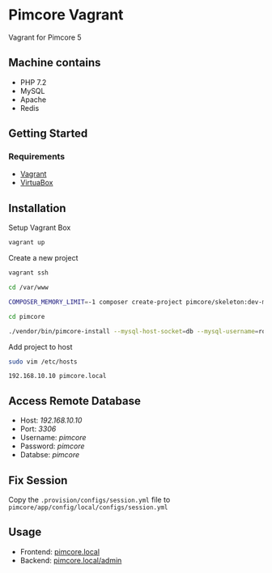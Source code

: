 # Pimcore Vagrant
Vagrant for Pimcore 5

## Machine contains
- PHP 7.2
- MySQL
- Apache
- Redis

## Getting Started
### Requirements
- [Vagrant](https://www.vagrantup.com)
- [VirtuaBox](https://www.virtualbox.org)

## Installation
Setup Vagrant Box
```bash
vagrant up
```

Create a new project
```bash
vagrant ssh

cd /var/www

COMPOSER_MEMORY_LIMIT=-1 composer create-project pimcore/skeleton:dev-master pimcore

cd pimcore

./vendor/bin/pimcore-install --mysql-host-socket=db --mysql-username=root --mysql-password=root --mysql-database=pimcore
```

Add project to host
```bash
sudo vim /etc/hosts
```
```
192.168.10.10 pimcore.local
```

## Access Remote Database
- Host: *192.168.10.10*
- Port: *3306*
- Username: *pimcore*
- Password: *pimcore*
- Databse: *pimcore*

## Fix Session
Copy the `.provision/configs/session.yml` file to `pimcore/app/config/local/configs/session.yml`

## Usage
- Frontend: [pimcore.local](http://pimcore.local)
- Backend: [pimcore.local/admin](http://pimcore.local/admin)
